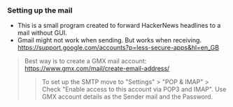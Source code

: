 ### Setting up the mail

- This is a small program created to forward HackerNews headlines to a mail without GUI.
- Gmail might not work when sending. But works when receiving. https://support.google.com/accounts?p=less-secure-apps&hl=en_GB
> Best way is to create a GMX mail account: https://www.gmx.com/mail/create-email-address/
>> To set up the SMTP move to "Settings" > "POP & IMAP" > Check "Enable access to this account via POP3 and IMAP". Use GMX account details as the Sender mail and the Password.
